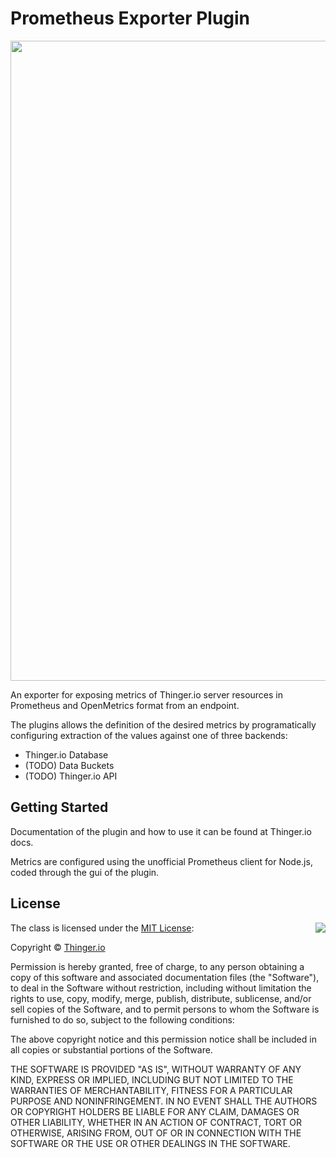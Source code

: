# Prometheus Exporter Plugin

<!-- TODO: Prometheus and Thinger logo -->

<img src="https://raw.githubusercontent.com/thinger-io/Node-RED/master/images/screely.png" width="1024px">

An exporter for exposing metrics of Thinger.io server resources in Prometheus and OpenMetrics format from an endpoint.

The plugins allows the definition of the desired metrics by programatically configuring extraction of the values against one of three backends:
- Thinger.io Database
- (TODO) Data Buckets
- (TODO) Thinger.io API

## Getting Started

Documentation of the plugin and how to use it can be found at Thinger.io docs. <!-- TODO -->

Metrics are configured using the unofficial Prometheus client for Node.js, coded through the gui of the plugin.

## License

<img align="right" src="https://opensource.org/trademarks/opensource/OSI-Approved-License-100x137.png">

The class is licensed under the [MIT License](http://opensource.org/licenses/MIT):

Copyright &copy; [Thinger.io](http://thinger.io)

Permission is hereby granted, free of charge, to any person obtaining a copy of this software and associated documentation files (the "Software"), to deal in the Software without restriction, including without limitation the rights to use, copy, modify, merge, publish, distribute, sublicense, and/or sell copies of the Software, and to permit persons to whom the Software is furnished to do so, subject to the following conditions:

The above copyright notice and this permission notice shall be included in all copies or substantial portions of the Software.

THE SOFTWARE IS PROVIDED "AS IS", WITHOUT WARRANTY OF ANY KIND, EXPRESS OR IMPLIED, INCLUDING BUT NOT LIMITED TO THE WARRANTIES OF MERCHANTABILITY, FITNESS FOR A PARTICULAR PURPOSE AND NONINFRINGEMENT. IN NO EVENT SHALL THE AUTHORS OR COPYRIGHT HOLDERS BE LIABLE FOR ANY CLAIM, DAMAGES OR OTHER LIABILITY, WHETHER IN AN ACTION OF CONTRACT, TORT OR OTHERWISE, ARISING FROM, OUT OF OR IN CONNECTION WITH THE SOFTWARE OR THE USE OR OTHER DEALINGS IN THE SOFTWARE.


